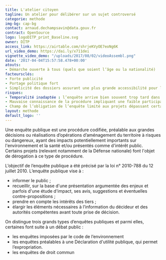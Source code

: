 ```yaml
---
title: L'atelier citoyen
tagline: Un atelier pour délibérer sur un sujet controversé
categorie: methode
img-bg: cap-bg
contact: arnaud.dechampsavin@data.gouv.fr
contract: OpenSource
logo: logoDITP_print_Baseline.svg
owner: DITP
access_link: https://airtable.com/shrjeKVyOE7eoNg6K
url_video_demo: https://dai.ly/x711dei
vignette_video_demo: "/uploads/2017/08/02/videoAssembl.png"
date: '2017-04-04T15:57:58.478+00:00'
atouts:
- Démarche ouverte à tous (quels que soient l’âge ou la nationalité)
facteursclés:
- Forte publicité 
- Portage politique fort
- Simplicité des dossiers assurant une plus grande accessibilité pour le grand public
risques:
- Temporalité inadaptée : l’enquête arrive bien souvent trop tard dans le cours de l’évolution du projet. - Technicité des dossiers pour le grand public
- Mauvaise connaissance de la procédure impliquant une faible participation du grand public
- Champ de l’obligation de l’enquête limité aux projets dépassant certains seuils techniques et financiers, au détriment de petits projets peu coûteux mais pouvant avoir des impacts environnementaux majeurs
layout: methode
default_logo: ''
---
```


Une enquête publique est une procédure codifiée, préalable aux grandes décisions ou réalisations d’opérations d’aménagement du territoire à risques ou dangereux, ayant des impacts potentiellement importants sur l'environnement et la santé et/ou présentés comme d'intérêt public. Certains projets (relevant notamment de la Défense nationale) font l'objet de dérogation à ce type de procédure.

L’objectif de l’enquête publique a été précisé par la loi n° 2010-788 du 12 juillet 2010. 
L’enquête publique vise à :  
* informer le public ;  
* recueillir, sur la base d'une présentation argumentée des enjeux et parfois d'une étude d'impact, ses avis, suggestions et éventuelles contre-propositions ; 
* prendre en compte les intérêts des tiers ; 
* élargir les éléments nécessaires à l’information du décideur et des autorités compétentes avant toute prise de décision. 

On distingue trois grands types d’enquêtes publiques et parmi elles, certaines font suite à un débat public :  
* les enquêtes imposées par le code de l’environnement  
* les enquêtes préalables à une Déclaration d'utilité publique, qui permet l’expropriation. 
* les enquêtes de droit commun 